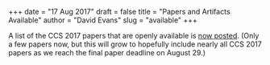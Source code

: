 +++
date = "17 Aug 2017"
draft = false
title = "Papers and Artifacts Available"
author = "David Evans"
slug = "available"
+++

A list of the CCS 2017 papers that are openly available is [now
posted](/openpapers). (Only a few papers now, but this will grow to
hopefully include nearly all CCS 2017 papers as we reach the final
paper deadline on August 29.)
